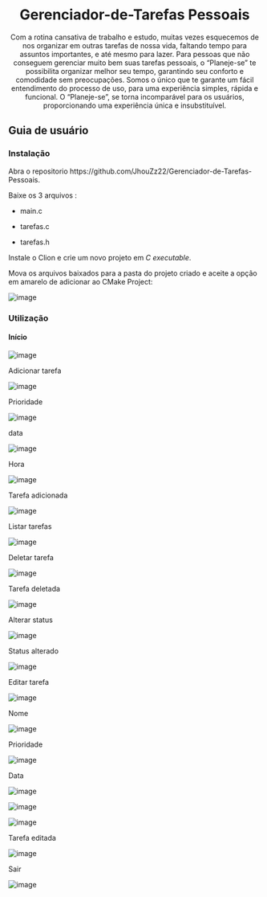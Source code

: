 # <h1 align="center">Gerenciador-de-Tarefas Pessoais
<p align="center"> Com a rotina cansativa de trabalho e estudo, muitas vezes esquecemos de nos organizar em outras tarefas de nossa vida, faltando tempo para assuntos importantes, e até mesmo para lazer. Para pessoas que não conseguem gerenciar muito bem suas tarefas pessoais, o “Planeje-se” te possibilita organizar melhor seu tempo, garantindo seu conforto e comodidade sem preocupações. Somos o único que te garante um fácil entendimento do processo de uso, para uma experiência simples, rápida e funcional. O “Planeje-se”, se torna incomparável para os usuários, proporcionando uma experiência única e insubstituível.
<h2>Guia de usuário</h2>
<h3>Instalação</h3>
Abra o repositorio https://github.com/JhouZz22/Gerenciador-de-Tarefas-Pessoais.

Baixe os 3 arquivos : 

* main.c

* tarefas.c

* tarefas.h
  
Instale o Clion e crie um novo projeto em *C executable*.

Mova os arquivos baixados para a pasta do projeto criado e aceite a opção em amarelo de adicionar ao CMake Project: 

![image](https://github.com/JhouZz22/Gerenciador-de-Tarefas-Pessoais/assets/151959498/e9a3c3d8-7eea-4073-b6b8-f6078934712a)

<h3>Utilização</h3>


<h4>Início</h4> 


![image](https://github.com/JhouZz22/Gerenciador-de-Tarefas-Pessoais/assets/151959498/cb6315ee-b3a3-4771-be61-755d682197b3)


Adicionar tarefa


![image](https://github.com/JhouZz22/Gerenciador-de-Tarefas-Pessoais/assets/151959498/5b2f752d-3798-49a4-8cda-0e165e126b6a)

Prioridade

![image](https://github.com/JhouZz22/Gerenciador-de-Tarefas-Pessoais/assets/151959498/cd4b8e37-d1fc-4f14-b029-4c6a43451f36)


data

![image](https://github.com/JhouZz22/Gerenciador-de-Tarefas-Pessoais/assets/151959498/766adab9-30ca-4f6f-8df6-f29cc2518100)

Hora

![image](https://github.com/JhouZz22/Gerenciador-de-Tarefas-Pessoais/assets/151959498/0f8f1565-c83f-4bbf-babd-e29a6456b4d5)

Tarefa adicionada


![image](https://github.com/JhouZz22/Gerenciador-de-Tarefas-Pessoais/assets/151959498/68fcb2b4-d5f5-4a12-9799-8c6bf0e133ca)

Listar tarefas


![image](https://github.com/JhouZz22/Gerenciador-de-Tarefas-Pessoais/assets/151959498/24a1e114-5f62-4721-9891-95566d4af315)

Deletar tarefa


![image](https://github.com/JhouZz22/Gerenciador-de-Tarefas-Pessoais/assets/151959498/a7ab4572-2c14-4448-8597-d682f168b95f)


Tarefa deletada


![image](https://github.com/JhouZz22/Gerenciador-de-Tarefas-Pessoais/assets/151959498/d85ab8d7-9045-4833-b099-8e0d91a5d0d3)

Alterar status


![image](https://github.com/JhouZz22/Gerenciador-de-Tarefas-Pessoais/assets/151959498/0942ecf3-68ad-4e2f-859a-a3898baa69ad)

Status alterado


![image](https://github.com/JhouZz22/Gerenciador-de-Tarefas-Pessoais/assets/151959498/06869228-c03a-4a54-b693-7782239668ad)


Editar tarefa


![image](https://github.com/JhouZz22/Gerenciador-de-Tarefas-Pessoais/assets/151959498/f542c6a0-8e0d-4d04-b1e4-ee398fc50d4e)

Nome 

![image](https://github.com/JhouZz22/Gerenciador-de-Tarefas-Pessoais/assets/151959498/2ed7fd23-9979-4bf5-a764-3632b81e61c3)

Prioridade

![image](https://github.com/JhouZz22/Gerenciador-de-Tarefas-Pessoais/assets/151959498/6718b108-30ac-4f63-bf76-1e84ac921ba7)

Data

![image](https://github.com/JhouZz22/Gerenciador-de-Tarefas-Pessoais/assets/151959498/a3b81f0d-ef22-45a8-b568-c78a8259580d)


![image](https://github.com/JhouZz22/Gerenciador-de-Tarefas-Pessoais/assets/151959498/d50328e6-b34f-412e-95b7-37306a6a55ff)


![image](https://github.com/JhouZz22/Gerenciador-de-Tarefas-Pessoais/assets/151959498/389e87dd-ddfb-461e-bbba-790bf97a53ca)

Tarefa editada


![image](https://github.com/JhouZz22/Gerenciador-de-Tarefas-Pessoais/assets/151959498/6e7b6bb0-6d20-4198-932e-e1039eb74eea)

Sair


![image](https://github.com/JhouZz22/Gerenciador-de-Tarefas-Pessoais/assets/151959498/19346dca-29bf-42f6-b1f5-2f7818a09599)



















